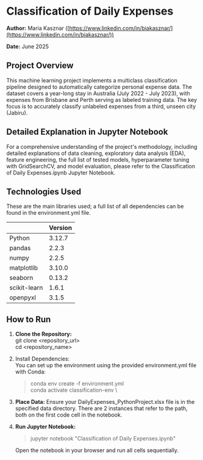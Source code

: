 # **Classification of Daily Expenses**

**Author:** Maria Kasznar ([https://www.linkedin.com/in/biakasznar/](https://www.linkedin.com/in/biakasznar/))

**Date:** June 2025

## **Project Overview**

This machine learning project implements a multiclass classification pipeline designed to automatically categorize personal expense data. The dataset covers a year-long stay in Australia (July 2022 \- July 2023), with expenses from Brisbane and Perth serving as labeled training data. The key focus is to accurately classify unlabeled expenses from a third, unseen city (Jabiru).

## **Detailed Explanation in Jupyter Notebook**

For a comprehensive understanding of the project's methodology, including detailed explanations of data cleaning, exploratory data analysis (EDA), feature engineering, the full list of tested models, hyperparameter tuning with GridSearchCV, and model evaluation, please refer to the Classification of Daily Expenses.ipynb Jupyter Notebook.

## **Technologies Used**

These are the main libraries used; a full list of all dependencies can be found in the environment.yml file.

|  | Version |
| :---- | :---- |
| Python | 3.12.7 |
| pandas | 2.2.3 |
| numpy | 2.2.5 |
| matplotlib | 3.10.0 |
| seaborn | 0.13.2 |
| scikit-learn | 1.6.1 |
| openpyxl | 3.1.5 |

## **How to Run**

1. **Clone the Repository:**  
   git clone \<repository\_url\>  
   cd \<repository\_name\>

2. Install Dependencies:  
   You can set up the environment using the provided environment.yml file with Conda:  
   > conda env create \-f environment.yml  
   > conda activate classification-env \
   
3. **Place Data:** Ensure your DailyExpenses\_PythonProject.xlsx file is in the specified data directory. There are 2 instances that refer to the path, both on the first code cell in the notebook.  
4. **Run Jupyter Notebook:**  
   > jupyter notebook "Classification of Daily Expenses.ipynb"

   Open the notebook in your browser and run all cells sequentially.